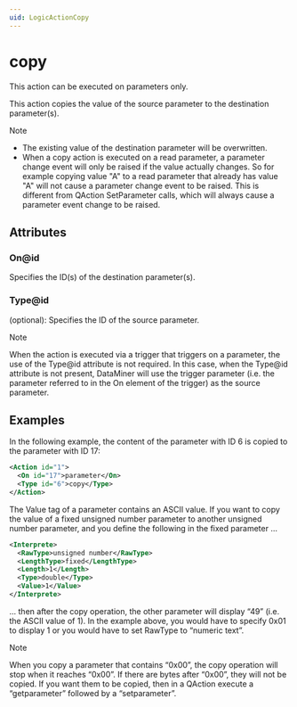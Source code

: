```yaml
---
uid: LogicActionCopy
---
```


# copy

This action can be executed on parameters only.

This action copies the value of the source parameter to the destination parameter(s).

> [!NOTE]
>
> - The existing value of the destination parameter will be overwritten.
> - When a copy action is executed on a read parameter, a parameter change event will only be raised if the value actually changes. So for example copying value "A" to a read parameter that already has value "A" will not cause a parameter change event to be raised. This is different from QAction SetParameter calls, which will always cause a parameter event change to be raised.

## Attributes

### On@id

Specifies the ID(s) of the destination parameter(s).

### Type@id

(optional): Specifies the ID of the source parameter.

> [!NOTE]
> When the action is executed via a trigger that triggers on a parameter, the use of the Type@id attribute is not required. In this case, when the Type@id attribute is not present, DataMiner will use the trigger parameter (i.e. the parameter referred to in the On element of the trigger) as the source parameter.

## Examples

In the following example, the content of the parameter with ID 6 is copied to the parameter with ID 17:

```xml
<Action id="1">
  <On id="17">parameter</On>
  <Type id="6">copy</Type>
</Action>
```

The Value tag of a parameter contains an ASCII value. If you want to copy the value of a fixed unsigned number parameter to another unsigned number parameter, and you define the following in the fixed parameter ...

```xml
<Interprete>
  <RawType>unsigned number</RawType>
  <LengthType>fixed</LengthType>
  <Length>1</Length>
  <Type>double</Type>
  <Value>1</Value>
</Interprete>
```

... then after the copy operation, the other parameter will display “49” (i.e. the ASCII value of 1). In the example above, you would have to specify <Value>0x01</Value> to display 1 or you would have to set RawType to “numeric text”.

> [!NOTE]
> When you copy a parameter that contains “0x00”, the copy operation will stop when it reaches “0x00”. If there are bytes after “0x00”, they will not be copied. If you want them to be copied, then in a QAction execute a “getparameter” followed by a “setparameter”.
